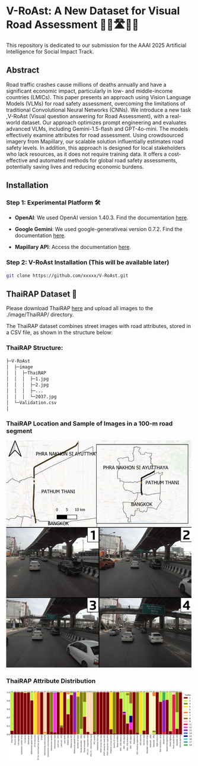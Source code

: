 # V-RoAst: A New Dataset for Visual Road Assessment 👷‍♂️🛣️👷‍♀️

This repository is dedicated to our submission for the AAAI 2025 Artificial Intelligence for Social Impact Track.

## Abstract
Road traffic crashes cause millions of deaths annually and have a significant economic impact, particularly in low- and middle-income countries (LMICs). This paper presents an approach using Vision Language Models (VLMs) for road safety assessment, overcoming the limitations of traditional Convolutional Neural Networks (CNNs). We introduce a new task ,V-RoAst (Visual question answering for Road Assessment), with a real-world dataset. Our approach optimizes prompt engineering and evaluates advanced VLMs, including Gemini-1.5-flash and GPT-4o-mini. The models effectively examine attributes for road assessment. Using crowdsourced imagery from Mapillary, our scalable solution influentially estimates road safety levels. In addition, this approach is designed for local stakeholders who lack resources, as it does not require training data. It offers a cost-effective and automated methods for global road safety assessments, potentially saving lives and reducing economic burdens.

## Installation

### Step 1: Experimental Platform 🛠️

- **OpenAI**: We used OpenAI version 1.40.3. Find the documentation [here](https://platform.openai.com/docs/overview). 

- **Google Gemini**: We used google-generativeai version 0.7.2. Find the documentation [here](https://ai.google.dev/gemini-api/docs).

- **Mapillary API**: Access the documentation [here](https://www.mapillary.com/developer/api-documentation).

### Step 2: V-RoAst Installation (This will be available later)

```bash
git clone https://github.com/xxxxx/V-RoAst.git
```

## ThaiRAP Dataset 📂

Please download ThaiRAP [here](https://drive.google.com/drive/folders/1FoAoAQ3oRg0nHIBLGLx61lpmaxrI-0BI?usp=sharing) and upload all images to the ./image/ThaiRAP/ directory.

The ThaiRAP dataset combines street images with road attributes, stored in a CSV file, as shown in the structure below:


### ThaiRAP Structure:

```
├─V-RoAst
│  ├─image
│  │  ├─ThaiRAP
│  │  │  ├─1.jpg
│  │  │  ├─2.jpg
│  │  │  ├─...
│  │  │  └─2037.jpg
│  └─Validation.csv
│
```
### ThaiRAP Location and Sample of Images in a 100-m road segment
<img src="figure/ThaiRAP_location_and_samples.png" alt="ThaiRAP location and samples" width="500"/>

### ThaiRAP Attribute Distribution
![ThaiRAP Attribute Distribution](./figure/ThaiRAP_Attribute.png)



